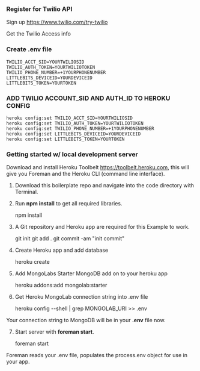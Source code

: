 
### Register for Twilio API

Sign up <https://www.twilio.com/try-twilio>

Get the Twilio Access info

### Create .env file

	TWILIO_ACCT_SID=YOURTWILIOSID
	TWILIO_AUTH_TOKEN=YOURTWILIOTOKEN
	TWILIO_PHONE_NUMBER=+1YOURPHONENUMBER
	LITTLEBITS_DEVICEID=YOURDEVICEID
	LITTLEBITS_TOKEN=YOURTOKEN

### ADD TWILIO ACCOUNT_SID AND AUTH_ID TO HEROKU CONFIG

	heroku config:set TWILIO_ACCT_SID=YOURTWILIOSID
	heroku config:set TWILIO_AUTH_TOKEN=YOURTWILIOTOKEN
	heroku config:set TWILIO_PHONE_NUMBER=+1YOURPHONENUMBER
	heroku config:set LITTLEBITS_DEVICEID=YOURDEVICEID
	heroku config:set LITTLEBITS_TOKEN=YOURTOKEN



### Getting started w/ local development server

Download and install Heroku Toolbelt <https://toolbelt.heroku.com>, this will give you Foreman and the Heroku CLI (command line interface).

1) Download this boilerplate repo and navigate into the code directory with Terminal.

2) Run **npm install** to get all required libraries.

	npm install

3) A Git repository and Heroku app are required for this Example to work. 

	git init
	git add .
	git commit -am "init commit"


4) Create Heroku app and add database

	heroku create

5) Add MongoLabs Starter MongoDB add on to your heroku app

	heroku addons:add mongolab:starter

6) Get Heroku MongoLab connection string into .env file

	heroku config --shell | grep MONGOLAB_URI >> .env

Your connection string to MongoDB will be in your **.env** file now.

7) Start server with **foreman start**.

	foreman start

Foreman reads your .env file, populates the process.env object for use in your app.

